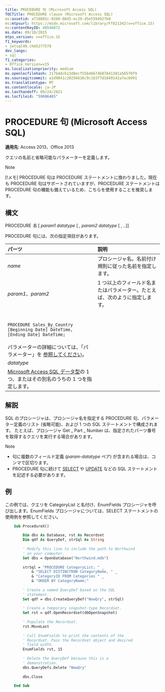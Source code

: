 ```yaml
---
title: PROCEDURE 句 (Microsoft Access SQL)
TOCTitle: PROCEDURE clause (Microsoft Access SQL)
ms:assetid: a718802c-9260-88d5-ec29-d5e5594927b0
ms:mtpsurl: https://msdn.microsoft.com/library/Ff821342(v=office.15)
ms:contentKeyID: 48546872
ms.date: 09/18/2015
mtps_version: v=office.15
f1_keywords:
- jetsql40.chm5277578
dev_langs:
- sql
f1_categories:
- Office.Version=v15
ms.localizationpriority: medium
ms.openlocfilehash: 217b4dcb13d8ecf55b46674b07841381a565f0f9
ms.sourcegitcommit: a1d9041c20256616c9c183f7d1049142a7ac6991
ms.translationtype: MT
ms.contentlocale: ja-JP
ms.lasthandoff: 09/24/2021
ms.locfileid: "59606465"
---
```

# <a name="procedure-clause-microsoft-access-sql"></a>PROCEDURE 句 (Microsoft Access SQL)

**適用先**: Access 2013、Office 2013

クエリの名前と省略可能なパラメーターを定義します。

> [!NOTE]
> [!メモ] PROCEDURE 句は PROCEDURE ステートメントに換わりました。現在も PROCEDURE 句はサポートされていますが、PROCEDURE ステートメントは PROCEDURE 句の機能も備えているため、こちらを使用することを推奨します。

## <a name="syntax"></a>構文

PROCEDURE *名* \[ *param1 datatype* \[ , *param2 datatype* \[ , ..\]\]

PROCEDURE 句には、次の指定項目があります。

|パーツ |説明 |
|:----|:-----------|
|*name* |プロシージャ名。名前付け規則に従った名前を指定します。|
|*param1*、*param2* |1 つ以上のフィールド名またはパラメーター。たとえば、次のように指定します。
<br/><br/>`PROCEDURE Sales_By_Country [Beginning Date] DateTime, [Ending Date] DateTime;`<br/><br/>パラメーターの詳細については、「パラメーター」を [参照してください](parameters-declaration-microsoft-access-sql.md)。|
|*datatype* | 
            [Microsoft Access SQL データ型](sql-data-types.md)の 1 つ、またはその別名のうちの 1 つを指定します。 |


## <a name="remarks"></a>解説

SQL のプロシージャは、プロシージャ名を指定する PROCEDURE 句、パラメーター定義のリスト (省略可能)、および 1 つの SQL ステートメントで構成されます。 たとえば、プロシージャ Get \_ Part \_ Number は、指定されたパーツ番号を取得するクエリを実行する場合があります。

> [!NOTE]
> - 句に複数のフィールド定義 *(param-datatype* ペア) が含まれる場合は、コンマで区切ります。
> - PROCEDURE 句に続けて [SELECT](select-statement-microsoft-access-sql.md) や [UPDATE](update-statement-microsoft-access-sql.md) などの SQL ステートメントを記述する必要があります。

## <a name="example"></a>例

この例では、クエリを CategoryList と名付け、EnumFields プロシージャを呼び出します。EnumFields プロシージャについては、SELECT ステートメントの使用例を参照してください。

```vb
    Sub ProcedureX() 
     
        Dim dbs As Database, rst As Recordset 
        Dim qdf As QueryDef, strSql As String 
         
        ' Modify this line to include the path to Northwind 
        ' on your computer. 
        Set dbs = OpenDatabase("Northwind.mdb") 
         
        strSql = "PROCEDURE CategoryList; " _ 
            & "SELECT DISTINCTROW CategoryName, " _ 
            & "CategoryID FROM Categories " _ 
            & "ORDER BY CategoryName;" 
         
        ' Create a named QueryDef based on the SQL 
        ' statement. 
        Set qdf = dbs.CreateQueryDef("NewQry", strSql) 
     
        ' Create a temporary snapshot-type Recordset. 
        Set rst = qdf.OpenRecordset(dbOpenSnapshot) 
     
        ' Populate the Recordset. 
        rst.MoveLast 
                 
        ' Call EnumFields to print the contents of the  
        ' Recordset. Pass the Recordset object and desired 
        ' field width. 
        EnumFields rst, 15 
         
        ' Delete the QueryDef because this is a 
        ' demonstration. 
        dbs.QueryDefs.Delete "NewQry" 
         
        dbs.Close 
     
    End Sub
```
